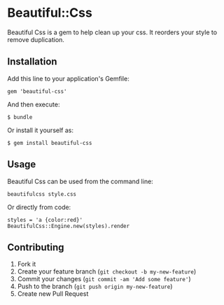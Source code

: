 # Beautiful::Css

Beautiful Css is a gem to help clean up your css. It reorders your style to
remove duplication.

## Installation

Add this line to your application's Gemfile:

    gem 'beautiful-css'

And then execute:

    $ bundle

Or install it yourself as:

    $ gem install beautiful-css

## Usage

Beautiful Css can be used from the command line:

    beautifulcss style.css

Or directly from code:

    styles = 'a {color:red}'
    BeautifulCss::Engine.new(styles).render

## Contributing

1. Fork it
2. Create your feature branch (`git checkout -b my-new-feature`)
3. Commit your changes (`git commit -am 'Add some feature'`)
4. Push to the branch (`git push origin my-new-feature`)
5. Create new Pull Request
